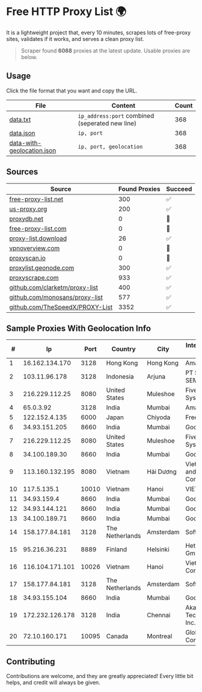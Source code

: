 
# Free HTTP Proxy List 🌍

It is a lightweight project that, every 10 minutes, scrapes lots of free-proxy sites, validates if it works, and serves a clean proxy list.


> Scraper found **6088** proxies at the latest update. Usable proxies are below.

## Usage

Click the file format that you want and copy the URL.


|File|Content|Count|
|----|-------|-----|
|[data.txt](https://raw.githubusercontent.com/themiralay/Proxy-List-World/master/data.txt)|`ip_address:port` combined (seperated new line)|368|
|[data.json](https://raw.githubusercontent.com/themiralay/Proxy-List-World/master/data.json)|`ip, port`|368|
|[data-with-geolocation.json](https://raw.githubusercontent.com/themiralay/Proxy-List-World/master/data-with-geolocation.json)|`ip, port, geolocation`|368|

## Sources

|Source|Found Proxies|Succeed|
|------|-------------|-------|
|[free-proxy-list.net](https://free-proxy-list.net)|300|✅|
|[us-proxy.org](https://www.us-proxy.org)|200|✅|
|[proxydb.net](http://proxydb.net)|0|🚫|
|[free-proxy-list.com](https://free-proxy-list.com/?page=&port=&type%5B%5D=http&type%5B%5D=https&up_time=0&search=Search)|0|🚫|
|[proxy-list.download](https://www.proxy-list.download/HTTP)|26|✅|
|[vpnoverview.com](https://vpnoverview.com/privacy/anonymous-browsing/free-proxy-servers)|0|🚫|
|[proxyscan.io](https://www.proxyscan.io)|0|🚫|
|[proxylist.geonode.com](https://proxylist.geonode.com/api/proxy-list?limit=300&page=1&sort_by=lastChecked&sort_type=desc&protocols=http,https)|300|✅|
|[proxyscrape.com](https://api.proxyscrape.com/v2/?request=displayproxies&protocol=http&timeout=10000&country=all&ssl=all&anonymity=all)|933|✅|
|[github.com/clarketm/proxy-list](https://raw.githubusercontent.com/clarketm/proxy-list/master/proxy-list-raw.txt)|400|✅|
|[github.com/monosans/proxy-list](https://raw.githubusercontent.com/monosans/proxy-list/main/proxies/http.txt)|577|✅|
|[github.com/TheSpeedX/PROXY-List](https://raw.githubusercontent.com/TheSpeedX/PROXY-List/master/http.txt)|3352|✅|


## Sample Proxies With Geolocation Info

|#|Ip|Port|Country|City|Internet Service Provider|
|-|--|----|-------|----|-------------------------|
|1|16.162.134.170|3128|Hong Kong|Hong Kong|Amazon.com|
|2|103.11.96.178|3128|Indonesia|Arjuna|PT SKYLINE SEMESTA|
|3|216.229.112.25|8080|United States|Muleshoe|Five Area Systems, LLC|
|4|65.0.3.92|3128|India|Mumbai|Amazon.com|
|5|122.152.4.135|6000|Japan|Chiyoda|FreeBit Co., Ltd.|
|6|34.93.151.205|8660|India|Mumbai|Google LLC|
|7|216.229.112.25|8080|United States|Muleshoe|Five Area Systems, LLC|
|8|34.100.189.30|8660|India|Mumbai|Google LLC|
|9|113.160.132.195|8080|Vietnam|Hải Dương|VietNam Post and Telecom Corporation|
|10|117.5.135.1|10010|Vietnam|Hanoi|VIETTEL|
|11|34.93.159.4|8660|India|Mumbai|Google LLC|
|12|34.93.144.121|8660|India|Mumbai|Google LLC|
|13|34.100.189.71|8660|India|Mumbai|Google LLC|
|14|158.177.84.181|3128|The Netherlands|Amsterdam|SoftLayer|
|15|95.216.36.231|8889|Finland|Helsinki|Hetzner Online GmbH|
|16|116.104.171.101|10026|Vietnam|Hanoi|Viettel Corporation|
|17|158.177.84.181|3128|The Netherlands|Amsterdam|SoftLayer|
|18|34.93.155.104|8660|India|Mumbai|Google LLC|
|19|172.232.126.178|3128|India|Chennai|Akamai Technologies, Inc.|
|20|72.10.160.171|10095|Canada|Montreal|GloboTech Communications|



## Contributing

Contributions are welcome, and they are greatly appreciated! Every
little bit helps, and credit will always be given.

